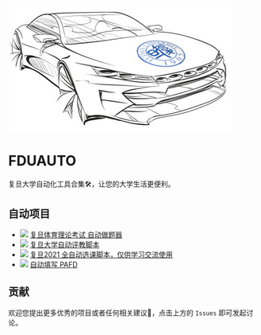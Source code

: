 <img src="./icon.png">

# FDUAUTO

复旦大学自动化工具合集🛠，让您的大学生活更便利。

## 自动项目

- ![](https://img.shields.io/github/stars/KevinWang15/fdty?style=social) [复旦体育理论考试 自动做题器](https://github.com/KevinWang15/fdty)
- ![](https://img.shields.io/github/stars/hohboy/Fudan_pingjiao?style=social) [复旦大学自动评教脚本](https://github.com/hohboy/Fudan_pingjiao)
- ![](https://img.shields.io/github/stars/ZiYang-xie/FduCourseSelector?style=social) [复旦2021 全自动选课脚本，仅供学习交流使用](https://github.com/ZiYang-xie/FduCourseSelector)
- ![](https://img.shields.io/github/stars/FDUCSLG/pafd-automated?style=social) [自动填写 PAFD](https://github.com/FDUCSLG/pafd-automated)

## 贡献

欢迎您提出更多优秀的项目或者任何相关建议🤗，点击上方的 `Issues` 即可发起讨论。
